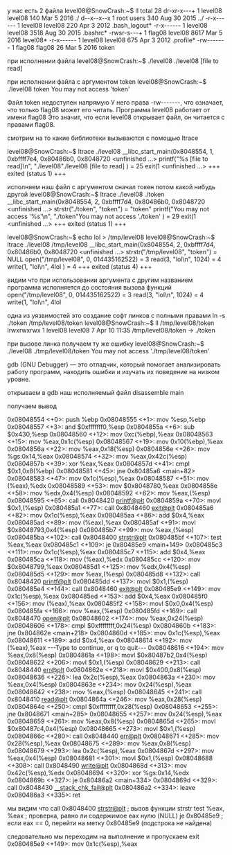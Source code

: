 у нас есть 2 файла
level08@SnowCrash:~$ ll
total 28
dr-xr-x---+ 1 level08 level08  140 Mar  5  2016 ./
d--x--x--x  1 root    users    340 Aug 30  2015 ../
-r-x------  1 level08 level08  220 Apr  3  2012 .bash_logout*
-r-x------  1 level08 level08 3518 Aug 30  2015 .bashrc*
-rwsr-s---+ 1 flag08  level08 8617 Mar  5  2016 level08*
-r-x------  1 level08 level08  675 Apr  3  2012 .profile*
-rw-------  1 flag08  flag08    26 Mar  5  2016 token

при исполнении файла 
level08@SnowCrash:~$ ./level08 
./level08 [file to read]


при исполнении файла с аргументом token
level08@SnowCrash:~$ ./level08 token 
You may not access 'token'

Файл token недоступен напрямую
У него права -rw-------, что означает, что только flag08 может его читать.
Программа level08 работает от имени flag08
Это значит, что если level08 открывает файл, он читается с правами flag08.

смотрим на то какие библиотеки вызываются с помощью ltrace

level08@SnowCrash:~$ ltrace ./level08 
__libc_start_main(0x8048554, 1, 0xbffff7e4, 0x80486b0, 0x8048720 <unfinished ...>
printf("%s [file to read]\n", "./level08"./level08 [file to read]
)                                                                                  = 25
exit(1 <unfinished ...>
+++ exited (status 1) +++

исполняем наш файл с аргументом сначал токен потом какой нибудь другой
level08@SnowCrash:~$ ltrace ./level08 ./token
__libc_start_main(0x8048554, 2, 0xbffff7d4, 0x80486b0, 0x8048720 <unfinished ...>
strstr("./token", "token")                                                                                                  = "token"
printf("You may not access '%s'\n", "./token"You may not access './token'
)                                                                              = 29
exit(1 <unfinished ...>
+++ exited (status 1) +++


level08@SnowCrash:~$ echo lol > /tmp/level08
level08@SnowCrash:~$ ltrace ./level08 /tmp/level08
__libc_start_main(0x8048554, 2, 0xbffff7d4, 0x80486b0, 0x8048720 <unfinished ...>
strstr("/tmp/level08", "token")                                                                                             = NULL
open("/tmp/level08", 0, 014435162522)                                                                                       = 3
read(3, "lol\n", 1024)                                                                                                      = 4
write(1, "lol\n", 4lol
)                                                                                                        = 4
+++ exited (status 4) +++

видим что при использовании аргумента с другим названием программа исполняется до состояния вызова функций
open("/tmp/level08", 0, 014435162522)                                                                                       = 3
read(3, "lol\n", 1024)                                                                                                      = 4
write(1, "lol\n", 4lol

одна из уязвимостей это создание софт линков с полными правами
ln -s ./token /tmp/level08/token
level08@SnowCrash:~$ ll /tmp/level08/token
lrwxrwxrwx 1 level08 level08 7 Apr 10 11:35 /tmp/level08/token -> ./token

при вызове линка получаем ту же ошибку
level08@SnowCrash:~$ ./level08 ./tmp/level08/token
You may not access './tmp/level08/token'

gdb (GNU Debugger) — это отладчик, который помогает анализировать работу программ, находить ошибки и изучать их поведение на низком уровне.

открываем в gdb наш исполняемый файл
disassemble main

получаем вывод 

0x08048554 <+0>:     push   %ebp
   0x08048555 <+1>:     mov    %esp,%ebp
   0x08048557 <+3>:     and    $0xfffffff0,%esp
   0x0804855a <+6>:     sub    $0x430,%esp
   0x08048560 <+12>:    mov    0xc(%ebp),%eax
   0x08048563 <+15>:    mov    %eax,0x1c(%esp)
   0x08048567 <+19>:    mov    0x10(%ebp),%eax
   0x0804856a <+22>:    mov    %eax,0x18(%esp)
   0x0804856e <+26>:    mov    %gs:0x14,%eax
   0x08048574 <+32>:    mov    %eax,0x42c(%esp)
   0x0804857b <+39>:    xor    %eax,%eax
   0x0804857d <+41>:    cmpl   $0x1,0x8(%ebp)
   0x08048581 <+45>:    jne    0x80485a6 <main+82>
   0x08048583 <+47>:    mov    0x1c(%esp),%eax
   0x08048587 <+51>:    mov    (%eax),%edx
   0x08048589 <+53>:    mov    $0x8048780,%eax
   0x0804858e <+58>:    mov    %edx,0x4(%esp)
   0x08048592 <+62>:    mov    %eax,(%esp)
   0x08048595 <+65>:    call   0x8048420 <printf@plt>
   0x0804859a <+70>:    movl   $0x1,(%esp)
   0x080485a1 <+77>:    call   0x8048460 <exit@plt>
   0x080485a6 <+82>:    mov    0x1c(%esp),%eax
   0x080485aa <+86>:    add    $0x4,%eax
   0x080485ad <+89>:    mov    (%eax),%eax
   0x080485af <+91>:    movl   $0x8048793,0x4(%esp)
   0x080485b7 <+99>:    mov    %eax,(%esp)
   0x080485ba <+102>:   call   0x8048400 <strstr@plt>
   0x080485bf <+107>:   test   %eax,%eax
   0x080485c1 <+109>:   je     0x80485e9 <main+149>
   0x080485c3 <+111>:   mov    0x1c(%esp),%eax
   0x080485c7 <+115>:   add    $0x4,%eax
   0x080485ca <+118>:   mov    (%eax),%edx
   0x080485cc <+120>:   mov    $0x8048799,%eax
   0x080485d1 <+125>:   mov    %edx,0x4(%esp)
   0x080485d5 <+129>:   mov    %eax,(%esp)
   0x080485d8 <+132>:   call   0x8048420 <printf@plt>
   0x080485dd <+137>:   movl   $0x1,(%esp)
   0x080485e4 <+144>:   call   0x8048460 <exit@plt>
   0x080485e9 <+149>:   mov    0x1c(%esp),%eax
   0x080485ed <+153>:   add    $0x4,%eax
   0x080485f0 <+156>:   mov    (%eax),%eax
   0x080485f2 <+158>:   movl   $0x0,0x4(%esp)
   0x080485fa <+166>:   mov    %eax,(%esp)
   0x080485fd <+169>:   call   0x8048470 <open@plt>
   0x08048602 <+174>:   mov    %eax,0x24(%esp)
   0x08048606 <+178>:   cmpl   $0xffffffff,0x24(%esp)
   0x0804860b <+183>:   jne    0x804862e <main+218>
   0x0804860d <+185>:   mov    0x1c(%esp),%eax
   0x08048611 <+189>:   add    $0x4,%eax
   0x08048614 <+192>:   mov    (%eax),%eax
---Type <return> to continue, or q <return> to quit---
   0x08048616 <+194>:   mov    %eax,0x8(%esp)
   0x0804861a <+198>:   movl   $0x80487b2,0x4(%esp)
   0x08048622 <+206>:   movl   $0x1,(%esp)
   0x08048629 <+213>:   call   0x8048440 <err@plt>
   0x0804862e <+218>:   movl   $0x400,0x8(%esp)
   0x08048636 <+226>:   lea    0x2c(%esp),%eax
   0x0804863a <+230>:   mov    %eax,0x4(%esp)
   0x0804863e <+234>:   mov    0x24(%esp),%eax
   0x08048642 <+238>:   mov    %eax,(%esp)
   0x08048645 <+241>:   call   0x8048410 <read@plt>
   0x0804864a <+246>:   mov    %eax,0x28(%esp)
   0x0804864e <+250>:   cmpl   $0xffffffff,0x28(%esp)
   0x08048653 <+255>:   jne    0x8048671 <main+285>
   0x08048655 <+257>:   mov    0x24(%esp),%eax
   0x08048659 <+261>:   mov    %eax,0x8(%esp)
   0x0804865d <+265>:   movl   $0x80487c4,0x4(%esp)
   0x08048665 <+273>:   movl   $0x1,(%esp)
   0x0804866c <+280>:   call   0x8048440 <err@plt>
   0x08048671 <+285>:   mov    0x28(%esp),%eax
   0x08048675 <+289>:   mov    %eax,0x8(%esp)
   0x08048679 <+293>:   lea    0x2c(%esp),%eax
   0x0804867d <+297>:   mov    %eax,0x4(%esp)
   0x08048681 <+301>:   movl   $0x1,(%esp)
   0x08048688 <+308>:   call   0x8048490 <write@plt>
   0x0804868d <+313>:   mov    0x42c(%esp),%edx
   0x08048694 <+320>:   xor    %gs:0x14,%edx
   0x0804869b <+327>:   je     0x80486a2 <main+334>
   0x0804869d <+329>:   call   0x8048430 <__stack_chk_fail@plt>
   0x080486a2 <+334>:   leave  
   0x080486a3 <+335>:   ret 

мы видим что 
call 0x8048400 <strstr@plt>   ; вызов функции strstr
test %eax, %eax               ; проверка, равно ли содержимое eax нулю (NULL)
je  0x80485e9                 ; если eax == 0, перейти на метку 0x80485e9 (подстрока не найдена)

следовательно 
мы переходим на выполнение и пропускаем exit
0x080485e9 <+149>:   mov    0x1c(%esp),%eax





